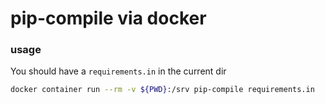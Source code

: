 # pip-compile via docker

### usage 

You should have a `requirements.in` in the current dir

```bash
docker container run --rm -v ${PWD}:/srv pip-compile requirements.in
```
